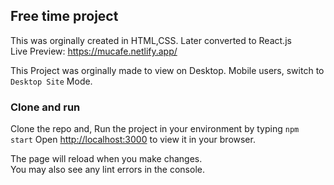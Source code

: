 ## Free time project

This was orginally created in HTML,CSS. Later converted to React.js <br>
Live Preview: https://mucafe.netlify.app/ <br>

This Project was orginally made to view on Desktop. Mobile users, switch to `Desktop Site` Mode.

### Clone and run

Clone the repo and,
Run the project in your environment by typing `npm start`
Open [http://localhost:3000](http://localhost:3000) to view it in your browser.

The page will reload when you make changes.\
You may also see any lint errors in the console.

